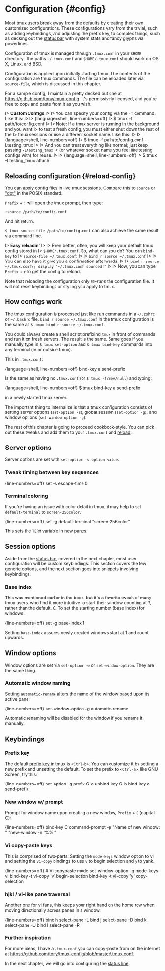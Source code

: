 # Configuration {#config}

Most tmux users break away from the defaults by creating their own customized
configurations. These configurations vary from the trivial, such as adding
keybindings, and adjusting the prefix key, to complex things, such as decking
out the [status bar](#status-bar) with system stats and fancy glyphs via
powerlines.

Configuration of tmux is managed through `.tmux.conf` in your `$HOME` directory. 
The paths `~/.tmux.conf` and `$HOME/.tmux.conf` should work on OS X, Linux, and
BSD.

Configuration is applied upon initially starting tmux. The contents of the
configuration are tmux commands. The file can be reloaded later via
`source-file`, which is discussed in this chapter.

For a sample config, I maintain a pretty decked out one at
<https://github.com/tony/tmux-config>. It's permissively licensed, and you're
free to copy and paste from it as you wish.

I> **Custom Configs**
I>
I> You can specify your config via the `-f` command. Like this:
I> 
I> {language=shell, line-numbers=off}
I>     $ tmux -f path/to/config.conf
I>
I> Note: If a tmux server is running in the background and you want 
I> to test a fresh config, you must either shut down the rest of the
I> tmux sessions or use a different socket name. Like this:
I> 
I> {language=shell, line-numbers=off}
I>     $ tmux -f path/to/config.conf -Ltesting_tmux
I>
I> And you can treat everything like normal; just keep passing `-Ltesting_tmux`
I> (or whatever socket name you feel like testing configs with) for reuse.
I>
I> {language=shell, line-numbers=off}
I>     $ tmux -Ltesting_tmux attach

## Reloading configuration {#reload-config}

You can apply config files in live tmux sessions. Compare this to `source` or
["dot"](http://pubs.opengroup.org/onlinepubs/9699919799/utilities/V3_chap02.html#dot)
in the POSIX standard.

`Prefix` + `:` will open the tmux prompt, then type:

`:source /path/to/config.conf`

And hit return.

`$ tmux source-file /path/to/config.conf` can also achieve the same result via
command line.

I> **Easy reloadin'**
I>
I> Even better, often, you will keep your default tmux config stored in
I> `$HOME/.tmux.conf`. So, what can you do? You can `bind-key` to
I> `source-file ~/.tmux.conf`:
I>
I> `bind r source ~/.tmux.conf`
I> 
I> You can also have it give you a confirmation afterwards:
I> 
I> `bind r source ~/.tmux.conf\; display "~/.tmux.conf sourced!"`
I>
I> Now, you can type `Prefix` + `r` to get the config to reload.

Note that reloading the configuration only *re-runs* the configuration file. It
will not reset keybindings or styling you apply to tmux.

## How configs work

The tmux configuration is processed just like [run commands](https://en.wikipedia.org/wiki/Run_commands)
in a `~/.zshrc` or `~/.bashrc` file. `bind r source ~/.tmux.conf` in the tmux
configuration is the same as `$ tmux bind r source ~/.tmux.conf`.

You could always create a shell script prefixing `tmux` in front of commands
and run it on fresh servers. The result is the same. Same goes if you manually
type in `$ tmux set-option` and `$ tmux bind-key` commands into any terminal (in
or outside tmux).

This in `.tmux.conf`:

{language=shell, line-numbers=off}
    bind-key a send-prefix

Is the same as having no `.tmux.conf` (or `$ tmux -f/dev/null`) and typing:

{language=shell, line-numbers=off}
    $ tmux bind-key a send-prefix

in a newly started tmux server.

The important thing to internalize is that a tmux configuration consists of
setting server options (`set-option -s`), global session (`set-option -g`), and
window options (`set-window-option -g`).

The rest of this chapter is going to proceed cookbook-style. You can pick out
these tweaks and add them to your `.tmux.conf` and [reload](#reload-config).

## Server options

Server options are set with `set-option -s option value`.

### Tweak timing between key sequences

{line-numbers=off}
    set -s escape-time 0

### Terminal coloring

If you're having an issue with color detail in tmux, it may help to set
`default-terminal` to `screen-256color`.

{line-numbers=off}
    set -g default-terminal "screen-256color"

This sets the `TERM` variable in new panes.

## Session options

Aside from the [status bar](#status-bar), covered in the next chapter, most
user configuration will be custom keybindings. This section covers the few
generic options, and the next section goes into snippets involving keybindings.

### Base index

This was mentioned earlier in the book, but it's a favorite tweak of many tmux
users, who find it more intuitive to start their window counting at *1*, rather
than the default, *0*. To set the starting number (base index) for windows:

{line-numbers=off}
    set -g base-index 1

Setting `base-index` assures newly created windows start at 1 and count upwards.

## Window options

Window options are set via `set-option -w` or `set-window-option`. They are the
same thing.

### Automatic window naming

Setting `automatic-rename` alters the name of the window based upon its active
pane:

{line-numbers=off}
    set-window-option -g automatic-rename

Automatic renaming will be disabled for the window if you rename it manually.

## Keybindings

### Prefix key

The default [prefix key](#prefix-key) in tmux is `<Ctrl-b>`. You can customize
it by setting a new prefix and unsetting the default. To set the prefix to
`<Ctrl-a>`, like GNU Screen, try this:

{line-numbers=off}
    set-option -g prefix C-a
    unbind-key C-b
    bind-key a send-prefix

### New window w/ prompt

Prompt for window name upon creating a new window, `Prefix` + `C` (capital C):

{line-numbers=off}
    bind-key C command-prompt -p "Name of new window: " "new-window -n '%%'"

### Vi copy-paste keys

This is comprised of two-parts: Setting the `mode-keys` window option to vi and
setting the `vi-copy` bindings to use `v` to begin selection and `y` to yank.

{line-numbers=off}
    # Vi copypaste mode
    set-window-option -g mode-keys vi
    bind-key -t vi-copy 'v' begin-selection
    bind-key -t vi-copy 'y' copy-selection

### hjkl / vi-like pane traversal

Another one for vi fans, this keeps your right hand on the home row when moving
directionally across panes in a window.

{line-numbers=off}
    bind h select-pane -L
    bind j select-pane -D
    bind k select-pane -U
    bind l select-pane -R

### Further inspiration

For more ideas, I have a `.tmux.conf` you can copy-paste from on the internet at
<https://github.com/tony/tmux-config/blob/master/.tmux.conf>.

In the next chapter, we will go into configuring the [status line](#status-bar).
